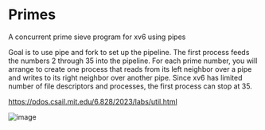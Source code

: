 # Primes
A concurrent prime sieve program for xv6 using pipes

Goal is to use pipe and fork to set up the pipeline. The first process feeds the numbers 2 through 35 into the pipeline. For each prime number, you will arrange to create one process that reads from its left neighbor over a pipe and writes to its right neighbor over another pipe. Since xv6 has limited number of file descriptors and processes, the first process can stop at 35. 

https://pdos.csail.mit.edu/6.828/2023/labs/util.html

![image](https://github.com/user-attachments/assets/b1dd3cbc-3f88-4512-8456-5617681af195)
